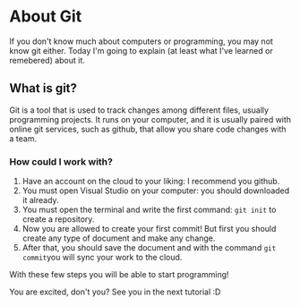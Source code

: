 # About Git

If you don't know much about computers or programming, you may not know git either. Today I'm going to explain (at least what I've learned or remebered) about it.

## What is git?

Git is a tool that is used to track changes among different files, usually programming projects. It runs on your computer, and it is usually paired with online git services, such as github, that allow you share code changes with a team.

### How could I work with?

1. Have an account on the cloud to your liking: I recommend you github.
2. You must open Visual Studio on your computer: you should downloaded it already.
3. You must open the terminal and write the first command: `git init` to create a repository.
4. Now you are allowed to create your first commit! But first you should create any type of document and make any change.
5. After that, you should save the document and with the command `git commit`you will sync your work to the cloud.

With these few steps you will be able to start programming!

You are excited, don't you? See you in the next tutorial :D
